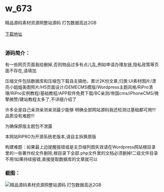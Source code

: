 # w_673
精品源码素材资源网整站源码 打包数据高达2GB
<br/></br>
[下载地址](https://www.uuid2.com/673.html "下载地址")
<br/></br>
<h3>源码简介：</h3>
<p>有一些网页页面我给删掉,否则物品过多有点儿乱,例如申请办理友链,隐私政策等页面不存在,请填加<p>
<p>压缩文件包括数据库和压缩包下载自主搞他，累计2K份文章,归类:UI素材图片/漂亮小姐姐美图照片/H5页面设计/DEMECMS模版/Wordpress主题风格/RiPro清理/RiPro实例教程/基础教程/APP软件免费下载/BC亲测/帝国cms/iPhoneCMS/微擎微赞/建站教程太多了,不详细介绍了<p>
<p>许多全是自己亲测亲测亲测最少能够 明确全部网站源码我还检测过基础都可用!!!品质没有难题!!!<p>
<p>为确保原版主题包不泄露<p>
<p>本网站RIPRO为开源系统老版本,请自主拆换原版<p>
<p>构建难题：如果最上边提醒报错或是主页缩列图失效请在Wordpress网站根目录里的一些著作权文件删除,根目录下全部.php文件里的文档必须删掉!二级文件目录不用!如果持续报错,直接提取数据库的文章就可以<p>
<h3>截图：</h3>
<img src="https://www.uuid2.com/wp-content/uploads/img/202105/0824d55943.jpg" alt="精品源码素材资源网整站源码 打包数据高达2GB">
